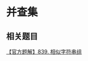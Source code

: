 # 并查集

<!-- TODO -->

## 相关题目

[【官方题解】839. 相似字符串组](https://leetcode-cn.com/problems/similar-string-groups/solution/xiang-si-zi-fu-chuan-zu-by-leetcode-solu-8jt9/)
